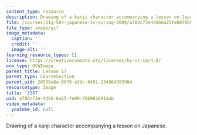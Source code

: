 ```yaml
---
content_type: resource
description: Drawing of a kanji character accompanying a lesson on Japanese.
file: /courses/21g-504-japanese-iv-spring-2009/a70dc73e4d666a25fe007069820914ab_3387.gif
file_type: image/gif
image_metadata:
  caption: ''
  credit: ''
  image-alt: ''
learning_resource_types: []
license: https://creativecommons.org/licenses/by-nc-sa/4.0/
ocw_type: OCWImage
parent_title: Lesson 17
parent_type: CourseSection
parent_uid: 20539a8a-0070-a3dc-0491-23486d993904
resourcetype: Image
title: '3387'
uid: a70dc73e-4d66-6a25-fe00-7069820914ab
video_metadata:
  youtube_id: null
---
```

Drawing of a kanji character accompanying a lesson on Japanese.